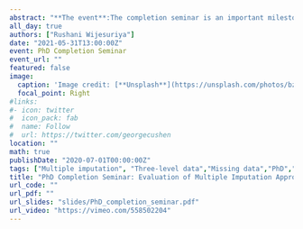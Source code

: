```yaml
---
abstract: "**The event**:The completion seminar is an important milestone of PhD candidature where objectives, methods, findings and significance of the research conducted are presented in a public seminar with the aim of receiving constructive feedback from an expert audience prior to submission and further experience in developing arguments effectively.<br> **More details**:Three-level data arising from repeated measures on individuals clustered within higher-level units are common in public health studies.  Missing data are prominent in such studies and are often handled via multiple imputation (MI). Validity of results from MI depends on the appropriate tailoring of the imputation model to the substantive analysis. It is unclear how best to achieve this in the context of three-level data. In this PhD, I evaluated extensions of the widely available single- and two-level MI approaches and specialized three-level approaches in various contexts using both simulation and case studies to provide guidance for the practical researcher."
all_day: true
authors: ["Rushani Wijesuriya"]
date: "2021-05-31T13:00:00Z"
event: PhD Completion Seminar
event_url: ""
featured: false
image:
  caption: 'Image credit: [**Unsplash**](https://unsplash.com/photos/bzdhc5b3Bxs)'
  focal_point: Right
#links:
#- icon: twitter
#  icon_pack: fab
#  name: Follow
#  url: https://twitter.com/georgecushen
location: ""
math: true
publishDate: "2020-07-01T00:00:00Z"
tags: ["Multiple imputation", "Three-level data","Missing data","PhD","Completion Seminar"]
title: "PhD Completion Seminar: Evaluation of Multiple Imputation Approaches for Handling Incomplete Three-level Data"
url_code: ""
url_pdf: ""
url_slides: "slides/PhD_completion_seminar.pdf"
url_video: "https://vimeo.com/558502204"
---
```


